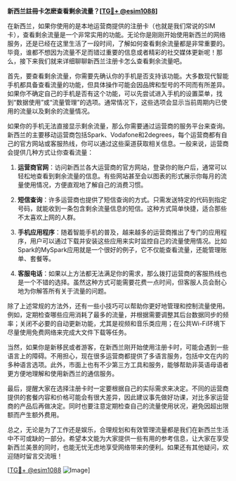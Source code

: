**新西兰註冊卡怎麽查看剩余流量？[[TG💪+ @esim1088](https://t.me/s/esim1088)]**

在新西兰，如果你使用的是本地运营商提供的注册卡（也就是我们常说的SIM卡），查看剩余流量是一个非常实用的功能。无论你是刚刚开始使用新西兰的网络服务，还是已经在这里生活了一段时间，了解如何查看剩余流量都是非常重要的。毕竟，谁都不想因为流量不足而错过重要的信息或者精彩的社交媒体更新呢！那么，接下来我们就来详细聊聊新西兰注册卡怎么查看剩余流量吧。

首先，要查看剩余流量，你需要先确认你的手机是否支持该功能。大多数现代智能手机都具备查看流量的功能，但具体操作可能会因品牌和型号的不同而有所差异。如果你不确定自己的手机是否有这个功能，可以先尝试进入手机的设置菜单，找到“数据使用”或“流量管理”的选项。通常情况下，这些选项会显示当前周期内已使用的流量以及剩余的流量情况。

如果你的手机无法直接显示剩余流量，那么你需要通过运营商的服务平台来查询。新西兰的主要移动运营商包括Spark、Vodafone和2degrees，每个运营商都有自己的官方网站或客服热线，你可以通过这些渠道获取相关信息。一般来说，运营商会提供几种方式让你查看流量：

1. **运营商官网**：访问新西兰各大运营商的官方网站，登录你的账户后，通常可以轻松地查看到剩余流量的信息。有些网站甚至会以图表的形式展示你每月的流量使用情况，方便直观地了解自己的消费习惯。

2. **短信查询**：许多运营商也提供了短信查询的方式。只需发送特定的代码到指定号码，就能收到一条包含剩余流量信息的短信。这种方式简单快捷，适合那些不太喜欢上网的人群。

3. **手机应用程序**：随着智能手机的普及，越来越多的运营商推出了专门的应用程序，用户可以通过下载并安装这些应用来实时监控自己的流量使用情况。比如Spark的MySpark应用就是一个很好的例子，它不仅能查看流量，还能管理账单、套餐等。

4. **客服电话**：如果以上方法都无法满足你的需求，那么拨打运营商的客服热线也是一个不错的选择。虽然这种方式可能需要花费一点时间，但客服人员会耐心地为你解答所有关于流量的问题。

除了上述常规的方法外，还有一些小技巧可以帮助你更好地管理和控制流量使用。例如，定期检查哪些应用消耗了最多的流量，并根据需要调整其后台数据同步的频率；关闭不必要的自动更新功能，尤其是视频和音乐类应用；在公共Wi-Fi环境下尽量使用免费网络来完成大文件下载等任务。

当然，如果你是新移民或者游客，在新西兰刚开始使用注册卡时，可能会遇到一些语言上的障碍。不用担心，现在很多运营商都提供了多语言服务，包括中文在内的多种语言选项。此外，市面上也有不少第三方工具和服务，能够帮助非英语母语者更方便地理解和使用新西兰的通信服务。

最后，提醒大家在选择注册卡时一定要根据自己的实际需求来决定。不同的运营商提供的套餐内容和价格可能会有很大差异，因此建议事先做好功课，对比多家运营商的产品后再做决定。同时也要注意定期检查自己的流量使用状况，避免因超出限额而产生额外费用。

总之，无论是为了工作还是娱乐，合理规划和有效管理流量都是我们在新西兰生活中不可或缺的一部分。希望本文能为大家提供一些有用的参考信息，让大家在享受新西兰美景的同时，也能无忧无虑地享受网络带来的便利。如果还有其他疑问，欢迎随时留言交流哦！

[[TG💪+ @esim1088](https://t.me/s/esim1088) ![Image](https://i.postimg.cc/4NQfJmqS/Snipaste-2025-05-13-00-14-12.png)]